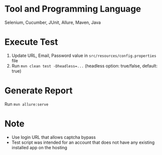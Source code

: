 # Tool and Programming Language
Selenium, Cucumber, JUnit, Allure, Maven, Java

# Execute Test
1. Update URL, Email, Password value in `src/resources/config.properties` file
2. Run `mvn clean test -Dheadless=...` (headless option: true/false, default: true)

# Generate Report
Run `mvn allure:serve`

# Note
- Use login URL that allows captcha bypass
- Test script was intended for an account that does not have any existing installed app on the hosting

